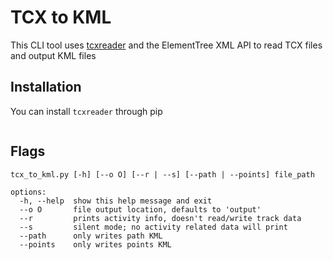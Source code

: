 # TCX to KML
This CLI tool uses [tcxreader](https://github.com/alenrajsp/tcxreader) and the ElementTree XML API to read TCX files and output KML files


## Installation
You can install `tcxreader` through pip
~~~pip install tcxreader
~~~




## Flags
~~~
tcx_to_kml.py [-h] [--o O] [--r | --s] [--path | --points] file_path

options:
  -h, --help  show this help message and exit
  --o O       file output location, defaults to 'output'
  --r         prints activity info, doesn't read/write track data
  --s         silent mode; no activity related data will print
  --path      only writes path KML
  --points    only writes points KML
~~~
